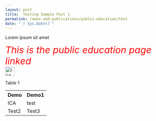 ```yaml
---
layout: post
title:  Testing Sample Post 1 
permalink: /news-and-publications/public-education/test
date: "`r Sys.Date()`"
---
```


Lorem ipsum sit amet

<style>
  .TEST{
  
  color:Red;
  Font-size:30px;
  Font-style:italic;
  text-align:center;
  
  }
  </style>


<div><span class="TEST"> This is the public education page linked </span> </div>

<div style="padding-right:57px;" >  <img src="{{site.baseurl}}/images/favicon.png" alt="ica logo2" style="height30px; width:30px;" /> </div>


<p>Table 1</p>
<div> 
  <table>
  <tr>
    <th>Demo</th>
    <th>Demo1</th> <!-- Table head -->
  </tr>
  <tr>
    <td>ICA</td> 
    <td>test</td>
  </tr>
  <tr>
    <td>Test2</td>
  <td>Test3</td></tr>
</table>
</div>

